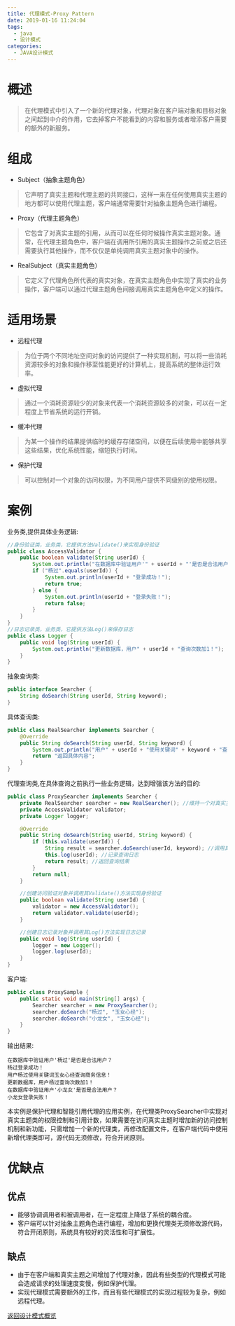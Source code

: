 ```yaml
---
title: 代理模式-Proxy Pattern
date: 2019-01-16 11:24:04
tags:
  - java
  - 设计模式
categories: 
  - JAVA设计模式
---
```


# 概述
> 在代理模式中引入了一个新的代理对象，代理对象在客户端对象和目标对象之间起到中介的作用，它去掉客户不能看到的内容和服务或者增添客户需要的额外的新服务。

<!-- more -->

# 组成

- Subject（抽象主题角色）
> 它声明了真实主题和代理主题的共同接口，这样一来在任何使用真实主题的地方都可以使用代理主题，客户端通常需要针对抽象主题角色进行编程。
- Proxy（代理主题角色）
> 它包含了对真实主题的引用，从而可以在任何时候操作真实主题对象。通常，在代理主题角色中，客户端在调用所引用的真实主题操作之前或之后还需要执行其他操作，而不仅仅是单纯调用真实主题对象中的操作。
- RealSubject（真实主题角色）
> 它定义了代理角色所代表的真实对象，在真实主题角色中实现了真实的业务操作，客户端可以通过代理主题角色间接调用真实主题角色中定义的操作。

# 适用场景

- 远程代理
> 为位于两个不同地址空间对象的访问提供了一种实现机制，可以将一些消耗资源较多的对象和操作移至性能更好的计算机上，提高系统的整体运行效率。
- 虚拟代理
> 通过一个消耗资源较少的对象来代表一个消耗资源较多的对象，可以在一定程度上节省系统的运行开销。
- 缓冲代理
> 为某一个操作的结果提供临时的缓存存储空间，以便在后续使用中能够共享这些结果，优化系统性能，缩短执行时间。
- 保护代理
> 可以控制对一个对象的访问权限，为不同用户提供不同级别的使用权限。

# 案例

业务类,提供具体业务逻辑:

```java
//身份验证类，业务类，它提供方法Validate()来实现身份验证
public class AccessValidator {
    public boolean validate(String userId) {
        System.out.println("在数据库中验证用户'" + userId + "'是否是合法用户？");
        if ("杨过".equals(userId)) {
            System.out.println(userId + "登录成功！");
            return true;
        } else {
            System.out.println(userId + "登录失败！");
            return false;
        }
    }
}
//日志记录类，业务类，它提供方法Log()来保存日志
public class Logger {
    public void log(String userId) {
        System.out.println("更新数据库，用户" + userId + "查询次数加1！");
    }
}
```

抽象查询类:

```java
public interface Searcher {
    String doSearch(String userId, String keyword);
}
```

具体查询类:

```java
public class RealSearcher implements Searcher {
    @Override
    public String doSearch(String userId, String keyword) {
        System.out.println("用户" + userId + "使用关键词" + keyword + "查询商务信息！");
        return "返回具体内容";
    }
}
```

代理查询类,在具体查询之前执行一些业务逻辑，达到增强该方法的目的:

```java
public class ProxySearcher implements Searcher {
    private RealSearcher searcher = new RealSearcher(); //维持一个对真实主题的引用
    private AccessValidator validator;
    private Logger logger;

    @Override
    public String doSearch(String userId, String keyword) {
        if (this.validate(userId)) {
            String result = searcher.doSearch(userId, keyword); //调用真实主题对象的查询方法
            this.log(userId); //记录查询日志
            return result; //返回查询结果
        }
        return null;
    }

    //创建访问验证对象并调用其Validate()方法实现身份验证
    public boolean validate(String userId) {
        validator = new AccessValidator();
        return validator.validate(userId);
    }

    //创建日志记录对象并调用其Log()方法实现日志记录
    public void log(String userId) {
        logger = new Logger();
        logger.log(userId);
    }
}
```

客户端:

```java
public class ProxySample {
    public static void main(String[] args) {
        Searcher searcher = new ProxySearcher();
        searcher.doSearch("杨过", "玉女心经");
        searcher.doSearch("小龙女", "玉女心经");
    }
}
```

输出结果:

```
在数据库中验证用户'杨过'是否是合法用户？
杨过登录成功！
用户杨过使用关键词玉女心经查询商务信息！
更新数据库，用户杨过查询次数加1！
在数据库中验证用户'小龙女'是否是合法用户？
小龙女登录失败！
```

本实例是保护代理和智能引用代理的应用实例，在代理类ProxySearcher中实现对真实主题类的权限控制和引用计数，如果需要在访问真实主题时增加新的访问控制机制和新功能，只需增加一个新的代理类，再修改配置文件，在客户端代码中使用新增代理类即可，源代码无须修改，符合开闭原则。

# 优缺点

## 优点

- 能够协调调用者和被调用者，在一定程度上降低了系统的耦合度。
- 客户端可以针对抽象主题角色进行编程，增加和更换代理类无须修改源代码，符合开闭原则，系统具有较好的灵活性和可扩展性。

## 缺点

- 由于在客户端和真实主题之间增加了代理对象，因此有些类型的代理模式可能会造成请求的处理速度变慢，例如保护代理。
- 实现代理模式需要额外的工作，而且有些代理模式的实现过程较为复杂，例如远程代理。

[返回设计模式概览](#JAVA设计模式/设计模式概览)